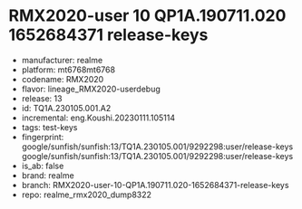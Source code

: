 # RMX2020-user 10 QP1A.190711.020 1652684371 release-keys
- manufacturer: realme
- platform: mt6768mt6768
- codename: RMX2020
- flavor: lineage_RMX2020-userdebug
- release: 13
- id: TQ1A.230105.001.A2
- incremental: eng.Koushi.20230111.105114
- tags: test-keys
- fingerprint: google/sunfish/sunfish:13/TQ1A.230105.001/9292298:user/release-keys
google/sunfish/sunfish:13/TQ1A.230105.001/9292298:user/release-keys
- is_ab: false
- brand: realme
- branch: RMX2020-user-10-QP1A.190711.020-1652684371-release-keys
- repo: realme_rmx2020_dump8322
